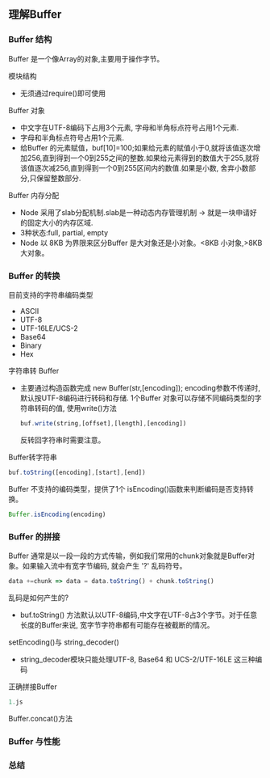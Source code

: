 ## 理解Buffer
### Buffer 结构
Buffer 是一个像Array的对象,主要用于操作字节。

模块结构 
 - 无须通过require()即可使用

Buffer 对象
- 中文字在UTF-8编码下占用3个元素, 字母和半角标点符号占用1个元素.
- 字母和半角标点符号占用1个元素.
- 给Buffer 的元素赋值，buf[10]=100;如果给元素的赋值小于0,就将该值逐次增加256,直到得到一个0到255之间的整数.如果给元素得到的数值大于255,就将该值逐次减256,直到得到一个0到255区间内的数值.如果是小数, 舍弃小数部分,只保留整数部分.

Buffer 内存分配
- Node 采用了slab分配机制.slab是一种动态内存管理机制 -> 就是一块申请好的固定大小的内存区域.
- 3种状态:full, partial, empty
- Node 以 8KB 为界限来区分Buffer 是大对象还是小对象。<8KB 小对象,>8KB 大对象。

### Buffer 的转换
目前支持的字符串编码类型
- ASCII
- UTF-8
- UTF-16LE/UCS-2
- Base64
- Binary
- Hex

字符串转 Buffer
- 主要通过构造函数完成    new Buffer(str,[encoding]); encoding参数不传递时,默认按UTF-8编码进行转码和存储. 1个Buffer 对象可以存储不同编码类型的字符串转码的值, 使用write()方法
    ```js
    buf.write(string,[offset],[length],[encoding])
    ```
    反转回字符串时需要注意。

Buffer转字符串
```js
buf.toString([encoding],[start],[end])
```

Buffer 不支持的编码类型，提供了1个 isEncoding()函数来判断编码是否支持转换。
```js
Buffer.isEncoding(encoding)
```

### Buffer 的拼接
Buffer 通常是以一段一段的方式传输，例如我们常用的chunk对象就是Buffer对象。如果输入流中有宽字节编码, 就会产生 '?' 乱码符号。
```js
data +=chunk => data = data.toString() + chunk.toString()
```
乱码是如何产生的?
- buf.toString() 方法默认以UTF-8编码,中文字在UTF-8占3个字节。对于任意长度的Buffer来说, 宽字节字符串都有可能存在被截断的情况。

setEncoding()与 string_decoder()
- string_decoder模块只能处理UTF-8, Base64 和 UCS-2/UTF-16LE 这三种编码

正确拼接Buffer
```js
1.js
```

Buffer.concat()方法
### Buffer 与性能
### 总结